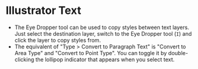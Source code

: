 # Illustrator Text

- The Eye Dropper tool can be used to copy styles between text layers. Just select the destination layer, switch to the Eye Dropper tool (`I`) and click the layer to copy styles from.
- The equivalent of "Type > Convert to Paragraph Text" is "Convert to Area Type" and "Convert to Point Type". You can toggle it by double-clicking the lollipop indicator that appears when you select text.
